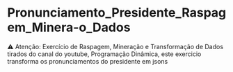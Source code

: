 # Pronunciamento_Presidente_Raspagem_Minera-o_Dados
⚠️ Atenção: Exercício de Raspagem, Mineração e Transformação de Dados tirados do canal do youtube, Programação Dinâmica, este exercicio transforma os pronunciamentos do presidente em jsons
